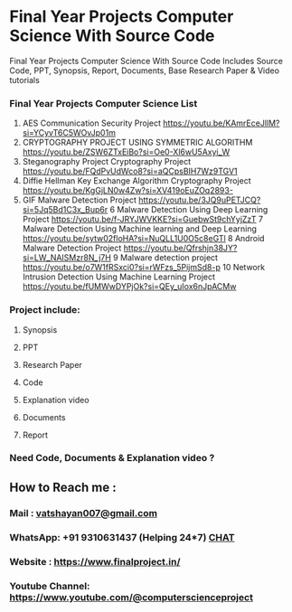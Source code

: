 # Final Year Projects Computer Science With Source Code
Final Year Projects Computer Science With Source Code Includes Source Code, PPT, Synopsis, Report, Documents, Base Research Paper &amp; Video tutorials

### Final Year Projects Computer Science List

1. AES Communication Security Project	https://youtu.be/KAmrEceJllM?si=YCyvT6C5WOvJp01m
2. CRYPTOGRAPHY PROJECT USING SYMMETRIC ALGORITHM	https://youtu.be/ZSW6ZTxEiBo?si=Oe0-Xl6wU5Axyi_W
3. Steganography Project Cryptography Project	https://youtu.be/FQdPvUdWco8?si=aQCpsBIH7Wz9TGV1
4. Diffie Hellman Key Exchange Algorithm Cryptography Project	https://youtu.be/KgGjLN0w4Zw?si=XV419oEuZOq2893-
5. GIF Malware Detection Project	https://youtu.be/3JQ9uPETJCQ?si=5Jq5Bd1C3x_Bup6r
6	Malware Detection Using Deep Learning Project	https://youtu.be/f-JRYJWVKKE?si=GuebwSt9chYyjZzT
7	Malware Detection Using Machine learning and Deep Learning	https://youtu.be/sytw02floHA?si=NuQLL1U0O5c8eGTl
8	Android Malware Detection Project	https://youtu.be/Qfrshjn38JY?si=LW_NAISMzr8N_j7H
9	Malware detection project	https://youtu.be/o7W1fRSxci0?si=rWFzs_5PijmSd8-p
10 Network Intrusion Detection Using Machine Learning Project	https://youtu.be/fUMWwDYPjOk?si=QEy_uIox6nJpACMw

### Project include: 

1. Synopsis

2. PPT

3. Research Paper


4. Code

5. Explanation video

6. Documents

7. Report


### Need Code, Documents & Explanation video ? 

## How to Reach me :

### Mail : vatshayan007@gmail.com 

### WhatsApp: +91 9310631437 (Helping 24*7) **[CHAT](https://wa.me/message/CHWN2AHCPMAZK1)** 

### Website : https://www.finalproject.in/

### Youtube Channel: https://www.youtube.com/@computerscienceproject   
